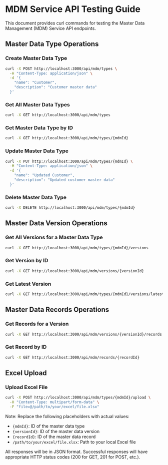 # MDM Service API Testing Guide

This document provides curl commands for testing the Master Data Management (MDM) Service API endpoints.

## Master Data Type Operations

### Create Master Data Type
```bash
curl -X POST http://localhost:3000/api/mdm/types \
  -H "Content-Type: application/json" \
  -d '{
    "name": "Customer",
    "description": "Customer master data"
  }'
```

### Get All Master Data Types
```bash
curl -X GET http://localhost:3000/api/mdm/types
```

### Get Master Data Type by ID
```bash
curl -X GET http://localhost:3000/api/mdm/types/{mdmId}
```

### Update Master Data Type
```bash
curl -X PUT http://localhost:3000/api/mdm/types/{mdmId} \
  -H "Content-Type: application/json" \
  -d '{
    "name": "Updated Customer",
    "description": "Updated customer master data"
  }'
```

### Delete Master Data Type
```bash
curl -X DELETE http://localhost:3000/api/mdm/types/{mdmId}
```

## Master Data Version Operations

### Get All Versions for a Master Data Type
```bash
curl -X GET http://localhost:3000/api/mdm/types/{mdmId}/versions
```

### Get Version by ID
```bash
curl -X GET http://localhost:3000/api/mdm/versions/{versionId}
```

### Get Latest Version
```bash
curl -X GET http://localhost:3000/api/mdm/types/{mdmId}/versions/latest
```

## Master Data Records Operations

### Get Records for a Version
```bash
curl -X GET http://localhost:3000/api/mdm/versions/{versionId}/records
```

### Get Record by ID
```bash
curl -X GET http://localhost:3000/api/mdm/records/{recordId}
```

## Excel Upload

### Upload Excel File
```bash
curl -X POST http://localhost:3000/api/mdm/types/{mdmId}/upload \
  -H "Content-Type: multipart/form-data" \
  -F "file=@/path/to/your/excel/file.xlsx"
```

Note: Replace the following placeholders with actual values:
- `{mdmId}`: ID of the master data type
- `{versionId}`: ID of the master data version
- `{recordId}`: ID of the master data record
- `/path/to/your/excel/file.xlsx`: Path to your local Excel file

All responses will be in JSON format. Successful responses will have appropriate HTTP status codes (200 for GET, 201 for POST, etc.).